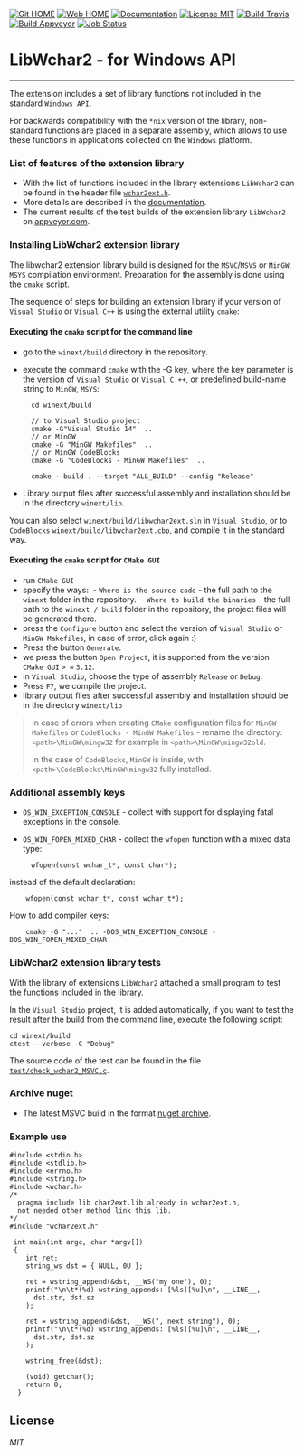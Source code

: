 [![Git HOME](https://img.shields.io/badge/Home-Git-brightgreen.svg?style=flat)](https://github.com/ClnViewer/LibWchar2)
[![Web HOME](https://img.shields.io/badge/Home-Web-brightgreen.svg?style=flat)](https://clnviewer.github.io/LibWchar2)
[![Documentation](https://img.shields.io/badge/Documentation-DOC-brightgreen.svg?style=flat)](https://clnviewer.github.io/LibWchar2/docs/html/wchar2.html)
[![License MIT](https://img.shields.io/badge/License-MIT-brightgreen.svg?style=flat)](https://github.com/ClnViewer/LibWchar2/blob/master/LICENSE)
[![Build Travis](https://travis-ci.com/ClnViewer/LibWchar2.svg)](https://travis-ci.com/ClnViewer/LibWchar2)
[![Build Appveyor](https://ci.appveyor.com/api/projects/status/5s47u3irthu3icqo?svg=true)](https://ci.appveyor.com/project/ClnViewer/libwchar2)
[![Job Status](https://inspecode.rocro.com/badges/github.com/ClnViewer/LibWchar2/status?token=EjhrEOus5kCYzf9OVjBAPrjGFe23VmAQertYJc6gSDM)](https://inspecode.rocro.com/jobs/github.com/ClnViewer/LibWchar2/latest?completed=true)

# LibWchar2 - for Windows API
----------

The extension includes a set of library functions not included in the standard `Windows API`.

For backwards compatibility with the `*nix` version of the library, non-standard functions are placed in a separate assembly, which allows to use these functions in applications collected on the `Windows` platform.

### List of features of the extension library

- With the list of functions included in the library extensions `LibWchar2` can be found in the header file [`wchar2ext.h`](https://github.com/ClnViewer/LibWchar2/blob/master/include/wchar2ext.h).  
- More details are described in the [documentation](https://clnviewer.github.io/LibWchar2/docs/html/wchar2.html).  
- The current results of the test builds of the extension library `LibWchar2` on [appveyor.com](https://ci.appveyor.com/project/ClnViewer/libwchar2).

### Installing LibWchar2 extension library

The libwchar2 extension library build is designed for the `MSVC`/`MSVS` or `MinGW`, `MSYS` compilation environment. Preparation for the assembly is done using the  `cmake` script.

The sequence of steps for building an extension library if your version of `Visual Studio` or `Visual C++` is using the external utility `cmake`:

#### Executing the `cmake` script for the command line

- go to the `winext/build` directory in the repository.
- execute the command `cmake` with the -G key, where the key parameter is the [version](https://cmake.org/cmake/help/v3.4/manual/cmake-generators.7.html#visual-studio-generators) of `Visual Studio` or `Visual C ++`, or predefined build-name string to `MinGW`, `MSYS`:

        cd winext/build

        // to Visual Studio project
        cmake -G"Visual Studio 14"  .. 
        // or MinGW
        cmake -G "MinGW Makefiles"  ..
        // or MinGW CodeBlocks
        cmake -G "CodeBlocks - MinGW Makefiles"  ..

        cmake --build . --target "ALL_BUILD" --config "Release"

- Library output files after successful assembly and installation should be in the directory `winext/lib`.

You can also select `winext/build/libwchar2ext.sln` in `Visual Studio`, or to `CodeBlocks` `winext/build/libwchar2ext.cbp`, and compile it in the standard way.


#### Executing the `cmake` script for `CMake GUI`

- run `CMake GUI`
- specify the ways:
 - `Where is the source code` - the full path to the `winext` folder in the repository.
 - `Where to build the binaries` - the full path to the `winext / build` folder in the repository, the project files will be generated there.
- press the `Configure` button and select the version of `Visual Studio` or `MinGW Makefiles`, in case of error, click again :)
- Press the button `Generate`.
- we press the button `Open Project`, it is supported from the version ` CMake GUI` `> =` `3.12`.
- in `Visual Studio`, choose the type of assembly `Release` or `Debug`.
- Press `F7`, we compile the project.
- library output files after successful assembly and installation should be in the directory `winext/lib`

> In case of errors when creating `CMake` configuration files for `MinGW Makefiles` or `CodeBlocks - MinGW Makefiles` - rename the directory:
`<path>\MinGW\mingw32` for example in `<path>\MinGW\mingw32old`.
>
>In the case of `CodeBlocks`, `MinGW` is inside, with `<path>\CodeBlocks\MinGW\mingw32` fully installed.

### Additional assembly keys

- `OS_WIN_EXCEPTION_CONSOLE` - collect with support for displaying fatal exceptions in the console.
- `OS_WIN_FOPEN_MIXED_CHAR` - collect the `wfopen` function with a mixed data type:

        wfopen(const wchar_t*, const char*);
instead of the default declaration:

        wfopen(const wchar_t*, const wchar_t*);

How to add compiler keys:

        cmake -G "..."  .. -DOS_WIN_EXCEPTION_CONSOLE -DOS_WIN_FOPEN_MIXED_CHAR


### LibWchar2 extension library tests

With the library of extensions `LibWchar2` attached a small program to test the functions included in the library.

In the `Visual Studio` project, it is added automatically, if you want to test the result after the build from the command line, execute the following script:

    cd winext/build
    ctest --verbose -C "Debug"

The source code of the test can be found in the file [`test/check_wchar2_MSVC.c`](https://github.com/ClnViewer/LibWchar2/blob/master/test/check_wchar2_MSVC.c).

### Archive nuget

- The latest MSVC build in the format [nuget archive](https://github.com/ClnViewer/LibWchar2/blob/master/docs/nuget/LibWchar2ext.nupkg?raw=true).

### Example use

    #include <stdio.h>
    #include <stdlib.h>
    #include <errno.h>
    #include <string.h>
    #include <wchar.h>
    /*
      pragma include lib char2ext.lib already in wchar2ext.h,
      not needed other method link this lib.
    */
    #include "wchar2ext.h"

     int main(int argc, char *argv[])
     {
        int ret;
        string_ws dst = { NULL, 0U };

        ret = wstring_append(&dst, __WS("my one"), 0);
        printf("\n\t*(%d) wstring_appends: [%ls][%u]\n", __LINE__,
          dst.str, dst.sz
        );

        ret = wstring_append(&dst, __WS(", next string"), 0);
        printf("\n\t*(%d) wstring_appends: [%ls][%u]\n", __LINE__,
          dst.str, dst.sz
        );

        wstring_free(&dst);

        (void) getchar();
        return 0;
      }


## License

_MIT_

